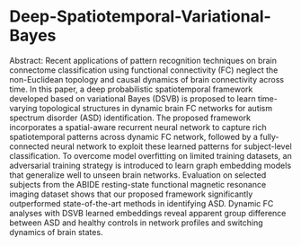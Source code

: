 # Deep-Spatiotemporal-Variational-Bayes
Abstract: Recent applications of pattern recognition techniques on brain connectome classification using functional connectivity (FC) neglect the non-Euclidean topology and causal dynamics of brain connectivity across time. In this paper, a deep probabilistic spatiotemporal framework developed based on variational Bayes (DSVB) is proposed to learn time-varying topological structures in dynamic brain FC networks for autism spectrum disorder (ASD) identification. The proposed framework incorporates a spatial-aware recurrent neural network to capture rich spatiotemporal patterns across dynamic FC network, followed by a fully-connected neural network to exploit these learned patterns for subject-level classification. To overcome model overfitting on limited training datasets, an adversarial training strategy is introduced to learn graph embedding models that generalize well to unseen brain networks. Evaluation on selected subjects from the ABIDE resting-state functional magnetic resonance imaging dataset shows that our proposed framework significantly outperformed state-of-the-art methods in identifying ASD. Dynamic FC analyses with DSVB learned embeddings reveal apparent group difference between ASD and healthy controls in network profiles and switching dynamics of brain states.

